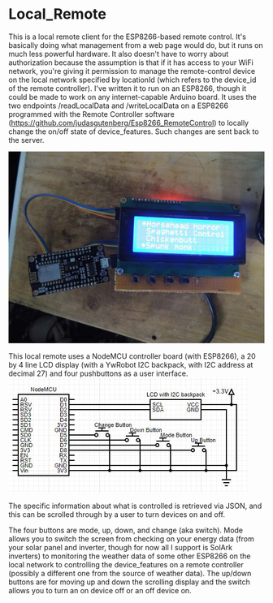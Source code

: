# Local_Remote
This is a local remote client for the ESP8266-based remote control. It's basically doing what management from a web page would do, but it runs on much less powerful hardware.  It also doesn't have to worry about authorization because the assumption is that if it has access to your WiFi network, you're giving it permission to manage the remote-control device on the local network specified by locationId (which refers to the device_id of the remote controller). I've written it to run on an ESP8266, though it could be made to work on any internet-capable Arduino board. It uses the two endpoints /readLocalData and /writeLocalData on a ESP8266 programmed with the Remote Controller software (https://github.com/judasgutenberg/Esp8266_RemoteControl) to locally change the on/off state of device_features. Such changes are sent back to the server.

![alt text](localremote.jpg?raw=true)


This local remote uses a NodeMCU controller board (with ESP8266), a 20 by 4 line LCD display (with a YwRobot I2C backpack, with I2C address at decimal 27) and four pushbuttons as a user interface.  
![alt text](local_remote_schematic.jpg?raw=true)

The specific information about what is controlled is retrieved via JSON, and this can be scrolled through by a user to turn devices on and off.

The four buttons are mode, up, down, and change (aka switch).  Mode allows you to switch the screen from checking on your energy data (from your solar panel and inverter, though for now all I support is SolArk inverters) to monitoring the weather data of some other ESP8266 on the local network to controlling the device_features on a remote controller (possibly a different one from the source of weather data).  The up/down buttons are for moving up and down the scrolling display and the switch allows you to turn an on device off or an off device on.
